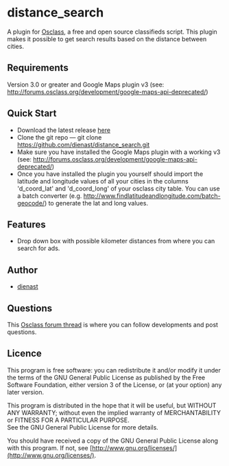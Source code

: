 distance_search
===============

A plugin for [Osclass](http://osclass.org), a free and open source classifieds script.
This plugin makes it possible to get search results based on the distance between cities.

## Requirements
Version 3.0 or greater and
Google Maps plugin v3 (see: http://forums.osclass.org/development/google-maps-api-deprecated/)

## Quick Start
* Download the latest release [here](https://github.com/dienast/distance_search/archive/master.zip)
* Clone the git repo — git clone https://github.com/dienast/distance_search.git
* Make sure you have installed the Google Maps plugin with a working v3 (see: http://forums.osclass.org/development/google-maps-api-deprecated/) 
* Once you have installed the plugin you yourself should import the latitude and longitude values of all your cities in the columns 'd_coord_lat' and 'd_coord_long' of your osclass city table. You can use a batch converter (e.g. http://www.findlatitudeandlongitude.com/batch-geocode/) to generate the lat and long values. 


## Features
* Drop down box with possible kilometer distances from where you can search for ads.

## Author
* [dienast](https://github.com/dienast)

## Questions
This [Osclass forum thread](http://forums.osclass.org/plugins/) is where you can follow developments and post questions.

## Licence
This program is free software: you can redistribute it and/or modify
it under the terms of the GNU General Public License as published by
the Free Software Foundation, either version 3 of the License, or
(at your option) any later version.

This program is distributed in the hope that it will be useful,
but WITHOUT ANY WARRANTY; without even the implied warranty of
MERCHANTABILITY or FITNESS FOR A PARTICULAR PURPOSE.  
See the GNU General Public License for more details.

You should have received a copy of the GNU General Public License
along with this program.  If not, see [http://www.gnu.org/licenses/](http://www.gnu.org/licenses/).
